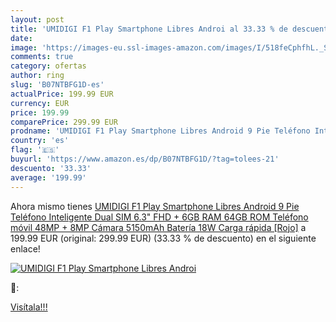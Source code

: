 ```yaml
---
layout: post
title: 'UMIDIGI F1 Play Smartphone Libres Androi al 33.33 % de descuento'
date: 
image: 'https://images-eu.ssl-images-amazon.com/images/I/518feCphfhL._SL200_.jpg'
comments: true
category: ofertas
author: ring
slug: 'B07NTBFG1D-es'
actualPrice: 199.99 EUR
currency: EUR
price: 199.99
comparePrice: 299.99 EUR
prodname: 'UMIDIGI F1 Play Smartphone Libres Android 9 Pie Teléfono Inteligente Dual SIM 6.3" FHD + 6GB RAM 64GB ROM Teléfono móvil 48MP + 8MP Cámara 5150mAh Batería 18W Carga rápida [Rojo]'
country: 'es'
flag: '🇪🇸'
buyurl: 'https://www.amazon.es/dp/B07NTBFG1D/?tag=tolees-21'
descuento: '33.33'
average: '199.99'
---
```


Ahora mismo tienes [UMIDIGI F1 Play Smartphone Libres Android 9 Pie Teléfono Inteligente Dual SIM 6.3" FHD + 6GB RAM 64GB ROM Teléfono móvil 48MP + 8MP Cámara 5150mAh Batería 18W Carga rápida [Rojo]](https://www.amazon.es/dp/B07NTBFG1D/?tag=tolees-21) a 199.99 EUR (original: 299.99 EUR) (33.33 %  de descuento) en el siguiente enlace!

[![UMIDIGI F1 Play Smartphone Libres Androi](https://images-eu.ssl-images-amazon.com/images/I/518feCphfhL._SL200_.jpg)](https://www.amazon.es/dp/B07NTBFG1D/?tag=tolees-21)

🔎:


[Visítala!!!](https://www.amazon.es/dp/B07NTBFG1D/?tag=tolees-21)
